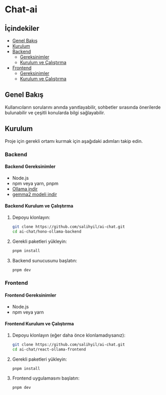 # Chat-ai

## İçindekiler

- [Genel Bakış](#genel-bakış)
- [Kurulum](#kurulum)
- [Backend](#backend)
  - [Gereksinimler](#backend-gereksinimler)
  - [Kurulum ve Çalıştırma](#backend-kurulum-ve-çalıştırma)
- [Frontend](#frontend)
  - [Gereksinimler](#frontend-gereksinimler)
  - [Kurulum ve Çalıştırma](#frontend-kurulum-ve-çalıştırma)


## Genel Bakış

Kullanıcıların sorularını anında yanıtlayabilir, sohbetler sırasında önerilerde bulunabilir ve çeşitli konularda bilgi sağlayabilir.

## Kurulum

Proje için gerekli ortamı kurmak için aşağıdaki adımları takip edin.

### Backend

#### Backend Gereksinimler

- Node.js
- npm veya yarn, pnpm
- [Ollama indir](https://ollama.com/download)
- [gemma2 modeli indir](https://ollama.com/library/gemma2)

#### Backend Kurulum ve Çalıştırma

1. Depoyu klonlayın:
    ```sh
    git clone https://github.com/salihyil/ai-chat.git
    cd ai-chat/hono-ollama-backend
    ```

2. Gerekli paketleri yükleyin:
    ```sh
    pnpm install
    ```

3. Backend sunucusunu başlatın:
    ```sh
    pnpm dev
    ```

### Frontend

#### Frontend Gereksinimler

- Node.js
- npm veya yarn

#### Frontend Kurulum ve Çalıştırma

1. Depoyu klonlayın (eğer daha önce klonlamadıysanız):
    ```sh
    git clone https://github.com/salihyil/ai-chat.git
    cd ai-chat/react-ollama-frontend
    ```

2. Gerekli paketleri yükleyin:
    ```sh
    pnpm install
    ```

3. Frontend uygulamasını başlatın:
    ```sh
    pnpm dev
    ```
